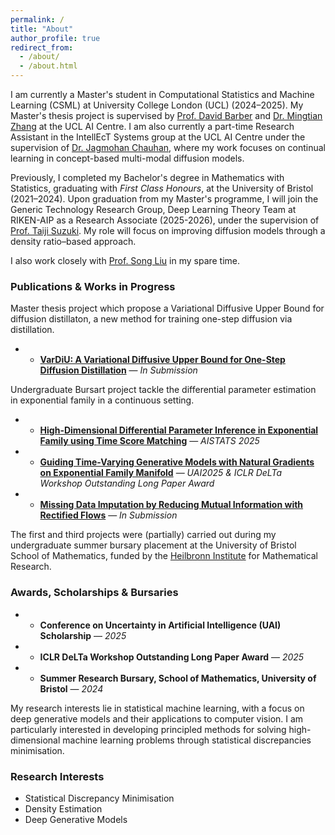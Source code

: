 ```yaml
---
permalink: /
title: "About"
author_profile: true
redirect_from: 
  - /about/
  - /about.html
---
```


I am currently a Master's student in Computational Statistics and Machine Learning (CSML) at University College London (UCL) (2024–2025). My Master's thesis project is supervised by [Prof. David Barber](http://web4.cs.ucl.ac.uk/staff/D.Barber/pmwiki/pmwiki.php) and [Dr. Mingtian Zhang](https://mingtian.ai/) at the UCL AI Centre. I am also currently a part-time Research Assistant in the IntellEcT Systems group at the UCL AI Centre under the supervision of [Dr. Jagmohan Chauhan](https://sites.google.com/view/jagmohan-chauhan), where my work focuses on continual learning in concept-based multi-modal diffusion models. 

Previously, I completed my Bachelor's degree in Mathematics with Statistics, graduating with *First Class Honours*, at the University of Bristol (2021–2024). Upon graduation from my Master's programme, I will join the Generic Technology Research Group, Deep Learning Theory Team at RIKEN-AIP as a Research Associate (2025-2026), under the supervision of [Prof. Taiji Suzuki](https://ibis.t.u-tokyo.ac.jp/suzuki/). My role will focus on improving diffusion models through a density ratio–based approach. 

I also work closely with [Prof. Song Liu](https://allmodelsarewrong.net) in my spare time. 

### Publications & Works in Progress
Master thesis project which propose a Variational Diffusive Upper Bound for diffusion distillaton, a new method for training one-step diffusion via distillation.
- - **[VarDiU: A Variational Diffusive Upper Bound for One-Step Diffusion Distillation](https://arxiv.org/abs/2508.20646)** — *In Submission*
    
Undergraduate Bursart project tackle the differential parameter estimation in exponential family in a continuous setting.
- - **[High-Dimensional Differential Parameter Inference in Exponential Family using Time Score Matching](https://proceedings.mlr.press/v258/williams25a.html)** — *AISTATS 2025*
- - **[Guiding Time-Varying Generative Models with Natural Gradients on Exponential Family Manifold](https://arxiv.org/pdf/2502.07650)** — *UAI2025 & ICLR DeLTa Workshop Outstanding Long Paper Award*
- - **[Missing Data Imputation by Reducing Mutual Information with Rectified Flows](https://arxiv.org/abs/2505.11749)** — *In Submission*
    
The first and third projects were (partially) carried out during my undergraduate summer bursary placement at the University of Bristol School of Mathematics, funded by the [Heilbronn Institute](https://heilbronn.ac.uk/) for Mathematical Research.

### Awards, Scholarships & Bursaries

- - **Conference on Uncertainty in Artificial Intelligence (UAI) Scholarship** — *2025*
- - **ICLR DeLTa Workshop Outstanding Long Paper Award** — *2025*
- - **Summer Research Bursary, School of Mathematics, University of Bristol** — *2024*  

My research interests lie in statistical machine learning, with a focus on deep generative models and their applications to computer vision. I am particularly interested in developing principled methods for solving high-dimensional machine learning problems through statistical discrepancies minimisation.

### Research Interests
- Statistical Discrepancy Minimisation  
- Density Estimation  
- Deep Generative Models  

